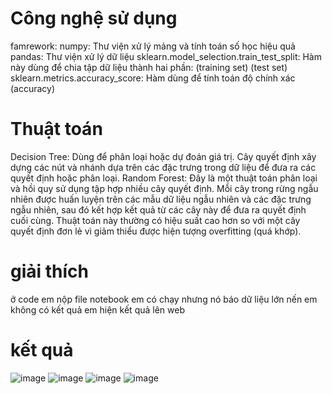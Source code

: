 # Công nghệ sử dụng
famrework: numpy: Thư viện xử lý mảng và tính toán số học hiệu quả
pandas: Thư viện xử lý dữ liệu
sklearn.model_selection.train_test_split: Hàm này dùng để chia tập dữ liệu thành hai phần: (training set) (test set)
sklearn.metrics.accuracy_score: Hàm dùng để tính toán độ chính xác (accuracy)
# Thuật toán
Decision Tree: Dùng để phân loại hoặc dự đoán giá trị. Cây quyết định xây dựng các nút và nhánh dựa trên các đặc trưng trong dữ liệu để đưa ra các quyết định hoặc phân loại.
Random Forest: Đây là một thuật toán phân loại và hồi quy sử dụng tập hợp nhiều cây quyết định. Mỗi cây trong rừng ngẫu nhiên được huấn luyện trên các mẫu dữ liệu ngẫu nhiên và các đặc trưng ngẫu nhiên, sau đó kết hợp kết quả từ các cây này để đưa ra quyết định cuối cùng. 
Thuật toán này thường có hiệu suất cao hơn so với một cây quyết định đơn lẻ vì giảm thiểu được hiện tượng overfitting (quá khớp).
# giải thích
ở code em nộp file notebook em có chạy nhưng nó báo dữ liệu lớn nến em không có kết quả em hiện kết quả lên web
# kết quả 
![image](https://github.com/user-attachments/assets/c30a5386-d5b4-408a-bfb0-10f2a34366cd)
![image](https://github.com/user-attachments/assets/d64eb41b-c424-49da-a0ef-3ca739b9dcd6)
![image](https://github.com/user-attachments/assets/0c6dedac-61bf-4e7b-b94b-cfecb88e7285)
![image](https://github.com/user-attachments/assets/e306cff7-5bfb-407e-8a5a-117b52fac99f)


